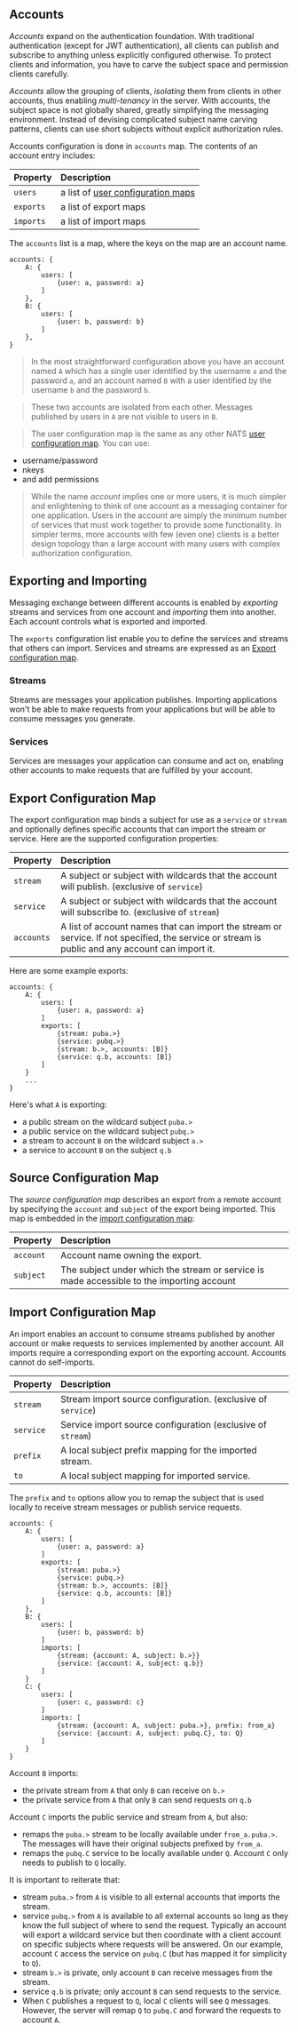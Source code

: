 ## Accounts

_Accounts_ expand on the authentication foundation. With traditional authentication (except for JWT authentication), all clients can publish and subscribe to anything unless explicitly configured otherwise. To protect clients and information, you have to carve the subject space and permission clients carefully.

_Accounts_ allow the grouping of clients, *isolating* them from clients in other accounts, thus enabling *multi-tenancy* in the server. With accounts, the subject space is not globally shared, greatly simplifying the messaging environment. Instead of devising complicated subject name carving patterns, clients can use short subjects without explicit authorization rules.

Accounts configuration is done in `accounts` map. The contents of an account entry includes:

| Property | Description |
| :-- | :-- |
| `users` | a list of [user configuration maps](auth_intro.md#user-configuration-map) |
| `exports` | a list of export maps |
| `imports` | a list of import maps |


The `accounts` list is a map, where the keys on the map are an account name.

```
accounts: {
    A: {
        users: [
            {user: a, password: a}
        ]
    },
    B: {
        users: [
            {user: b, password: b}
        ]
    },
}
```

> In the most straightforward configuration above you have an account named `A` which has a single user identified by the username `a` and the password `a`, and an account named `B` with a user identified by the username `b` and the password `b`.

> These two accounts are isolated from each other. Messages published by users in `A` are not visible to users in `B`.

> The user configuration map is the same as any other NATS [user configuration map](auth_intro.md#user-configuration-map). You can use: 

- username/password
- nkeys
- and add permissions

> While the name _account_ implies one or more users, it is much simpler and enlightening to think of one account as a messaging container for one application. Users in the account are simply the minimum number of services that must work together to provide some functionality. 
> In simpler terms, more accounts with few (even one) clients is a better design topology than a large account with many users with complex authorization configuration.

## Exporting and Importing

Messaging exchange between different accounts is enabled by _exporting_ streams and services from one account and _importing_ them into another. Each account controls what is exported and imported.

The `exports` configuration list enable you to define the services and streams that others can import. Services and streams are expressed as an [Export configuration map](#export-configuration-map).

### Streams

Streams are messages your application publishes. Importing applications won't be able to make requests from your applications but will be able to consume messages you generate.

### Services 

Services are messages your application can consume and act on, enabling other accounts to make requests that are fulfilled by your account.



## Export Configuration Map

The export configuration map binds a subject for use as a `service` or `stream` and optionally defines specific accounts that can import the stream or service. Here are the supported configuration properties:

| Property | Description |
| :-- | :-- |
| `stream` | A subject or subject with wildcards that the account will publish. (exclusive of `service`) |
| `service` | A subject or subject with wildcards that the account will subscribe to. (exclusive of `stream`) |
| `accounts` | A list of account names that can import the stream or service. If not specified, the service or stream is public and any account can import it. |

Here are some example exports:
```
accounts: {
    A: {
        users: [
            {user: a, password: a}
        ]
        exports: [
            {stream: puba.>}
            {service: pubq.>}
            {stream: b.>, accounts: [B]}
            {service: q.b, accounts: [B]}
        ]
    }
    ...
}
```

Here's what `A` is exporting:

- a public stream on the wildcard subject `puba.>`
- a public service on the wildcard subject `pubq.>`
- a stream to account `B` on the wildcard subject `a.>`
- a service to account `B` on the subject `q.b`


## Source Configuration Map

The _source configuration map_ describes an export from a remote account by specifying the `account` and `subject` of the export being imported. This map is embedded in the [import configuration map](#import-configuration-map):

| Property | Description |
| :-- | :-- |
| `account` | Account name owning the export. |
| `subject` | The subject under which the stream or service is made accessible to the importing account |


## Import Configuration Map

An import enables an account to consume streams published by another account or make requests to services implemented by another account. All imports require a corresponding export on the exporting account. Accounts cannot do self-imports.

| Property | Description |
| :-- | :-- |
| `stream` | Stream import source configuration. (exclusive of `service`) |
| `service` | Service import source configuration (exclusive of `stream`) |
| `prefix`    | A local subject prefix mapping for the imported stream.|
| `to` | A local subject mapping for imported service. |

The `prefix` and `to` options allow you to remap the subject that is used locally to receive stream messages or publish service requests.



```
accounts: {
    A: {
        users: [
            {user: a, password: a}
        ]
        exports: [
            {stream: puba.>}
            {service: pubq.>}
            {stream: b.>, accounts: [B]}
            {service: q.b, accounts: [B]}
        ]
    },
    B: {
        users: [
            {user: b, password: b}
        ]
        imports: [
            {stream: {account: A, subject: b.>}}
            {service: {account: A, subject: q.b}}
        ]
    }
    C: {
        users: [
            {user: c, password: c}
        ]
        imports: [
            {stream: {account: A, subject: puba.>}, prefix: from_a}
            {service: {account: A, subject: pubq.C}, to: Q}
        ]
    }
}
```

Account `B` imports:

- the private stream from `A` that only `B` can receive on `b.>`
- the private service from `A` that only `B` can send requests on `q.b`

Account `C` imports the public service and stream from `A`, but also:

- remaps the `puba.>` stream to be locally available under `from_a.puba.>`. The messages will have their original subjects prefixed by `from_a`.
- remaps the `pubq.C` service to be locally available under `Q`. Account `C` only needs to publish to `Q` locally.

It is important to reiterate that:

- stream `puba.>` from `A` is visible to all external accounts that imports the stream.
- service `pubq.>` from `A` is available to all external accounts so long as they know the full subject of where to send the request. Typically an account will export a wildcard service but then coordinate with a client account on specific subjects where requests will be answered. On our example, account `C` access the service on `pubq.C` (but has mapped it for simplicity to `Q`).
- stream `b.>` is private, only account `B` can receive messages from the stream.
- service `q.b` is private; only account `B` can send requests to the service.
- When `C` publishes a request to `Q`, local `C` clients will see `Q` messages. However, the server will remap `Q` to `pubq.C` and forward the requests to account `A`.



